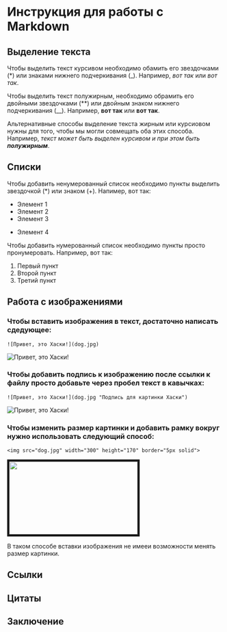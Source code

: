 # Инструкция для работы с Markdown

## Выделение текста

Чтобы выделить текст курсивом необходимо обамить его звездочками (*) или знаками нижнего подчеркивания (_). Например, *вот так* или _вот так_.

Чтобы выделить текст полужирным, необходимо обрамить его двойными звездочками (**) или двойным знаком нижнего подчеркивания (__). Например, **вот так** или __вот так__.

Альтернативные способы выделение текста жирным или курсиовом нужны для того, чтобы мы могли совмещать оба этих способа. Например, _текст может быть выделен курсивом и при этом быть **полужирным**_.

## Списки

Чтобы добавить ненумерованный список необходимо пункты выделить звездочкой (*) или знаком (+).
Напимер, вот так:
* Элемент 1
* Элемент 2
* Элемент 3
+ Элемент 4

Чтобы добавить нумерованный список необходимо пункты просто пронумеровать.
Например, вот так:
1. Первый пункт
2. Второй пункт
3. Третий пункт

## Работа с изображениями

### Чтобы вставить изображения в текст, достаточно написать сдедующее:
```
![Привет, это Хаски!](dog.jpg)
```
![Привет, это Хаски!](dog.jpg)

### Чтобы добавить подпись к изображению после ссылки к файлу просто добавьте через пробел текст в кавычках:
```
![Привет, это Хаски!](dog.jpg "Подпись для картинки Хаски")
```
![Привет, это Хаски!](dog.jpg "Подпись для картинки Хаски")

### Чтобы изменить размер картинки и добавить рамку вокруг нужно использовать следующий способ:
```
<img src="dog.jpg" width="300" height="170" border="5px solid">
```
<img src="dog.jpg" width="300" height="170" border="5px solid">

В таком способе вставки изображения не имееи возможности менять размер картинки.

## Ссылки

## Цитаты

## Заключение